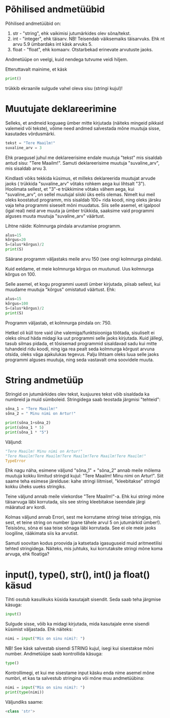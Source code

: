 # Põhilised andmetüübid
Põhilised andmetüübid on:
1) str - "string", ehk vaikimisi jutumärkides olev sõna/tekst.
2) int - "integer", ehk täisarv. NB! Teisendab väiksemaiks täisarvuks. Ehk nt arvu 5.9 ümbardaks int käsk arvuks 5.
3) float - "float", ehk komaarv. Otstarbekad erinevate arvutuste jaoks.

Andmetüüpe on veelgi, kuid nendega tutvume veidi hiljem.

Etteruttavalt mainime, et käsk
```python
print()
```
trükkib ekraanile sulgude vahel oleva sisu (stringi kujul)!

# Muutujate deklareerimine
Selleks, et andmeid koguaeg ümber mitte kirjutada (näiteks mingeid pikkaid valemeid või tekste), võime need andmed salvestada mõne muutuja sisse, kasutades võrdusmärki.
 ```python
 tekst = "Tere Maailm!"
 suvaline_arv = 3
 ```
 Ehk praegusel juhul me deklareerisime endale muutuja "tekst" mis sisaldab antud sisu: "Tere Maailm!".
 Samuti deklareerisime muutuja "suvaline_arv", mis sisaldab arvu 3.
 
 Kindlasti võiks tekkida küsimus, et milleks deklareerida muutujat arvude jaoks ( trükkida "suvaline_arv" võtaks rohkem aega kui lihtsalt "3").
 Hoolimata sellest, et "3"-e trükkimine võtaks vähem aega, kui "suvaline_arv", on sellel muutujal siiski üks eelis olemas.
 Nimelt kui meil oleks koostatud programm, mis sisaldab 100+ rida koodi, ning oleks järsku vaja teha programmi siseselt mõni muudatus.
 Siis selle asemel, et igalpool (igal real) neid arve muuta ja ümber trükkida, saaksime vaid programmi alguses muuta muutuja "suvaline_arv" väärtust.
 
 Lihtne näide: Kolmnurga pindala arvutamise programm.
 
```python
alus=15
kõrgus=20
S=(alus*kõrgus)/2
print(S)
```
Säärane programm väljastaks meile arvu 150 (see ongi kolmnurga pindala).

Kuid eeldame, et meie kolmnurga kõrgus on muutunud. Uus kolmnurga kõrgus on 100.

Selle asemel, et kogu programmi uuesti ümber kirjutada, piisab sellest, kui muudame muutuja "kõrgus" omistatud väärtust.
Ehk:
```python
alus=15
kõrgus=100
S=(alus*kõrgus)/2
print(S)
```
Programm väljastab, et kolmnurga pindala on: 750.

Hetkel oli küll tore vaid ühe valemiga/funktsiooniga töötada, sisuliselt ei oleks olnud häda midagi ka uut programmi selle jaoks kirjutada.
Kuid jällegi, tasub silmas pidada, et tõsisemad programmid sisaldavad sadu kui mitte tuhandeid ridu koodi, ning iga rea pealt seda kolmnurga
kõrgust arvuna otsida, oleks väga ajakulukas tegevus. Palju lihtsam oleks luua selle jaoks programmi alguses muutuja, ning seda vastavalt oma soovidele
muuta.

# String andmetüüp

Stringid on jutumärkides olev tekst, kusjuures tekst võib sisaldada ka numbreid ja muid sümboleid.
Stringidega saab teostada järgmisi "tehteid":
```python
sõna_1 = "Tere Maailm!"
sõna_2 = " Minu nimi on Artur!"

print(sõna_1+sõna_2)
print(sõna_1 * 5)
print(sõna_1 * "5")
```
Väljund:
```python
"Tere Maailm! Minu nimi on Artur!"
"Tere Maailm!Tere Maailm!Tere Maailm!Tere Maailm!Tere Maailm!"
TypeError
```

Ehk nagu näha, esimene väljund "sõna_1" + "sõna_2" annab meile mõlema muutuja kokku liimitud stringid kujul: "Tere Maailm! Minu nimi on Artur!". 
Siit saame teha esimese järelduse: kahe stringi liitmisel, "kleebitakse" stringid kokku üheks uueks stringiks.

Teine väljund annab meile viiekordse "Tere Maailm!"-a. Ehk kui stringi mõne täisarvuga läbi korrutada, siis see string kleebitakse iseendale järgi määratud arv kordi.

Kolmas väljund annab Errori, sest me korrutame stringi teise stringiga, mis sest, et teine string on number (pane tähele arvul 5 on jutumärkid ümber!). Teisisõnu, sõna ei saa teise sõnaga läbi korrutada. See ei ole meie jaoks loogiline, rääkimata siis ka arvutist.

Samuti soovitan kodus proovida ja katsetada igasuguseid muid aritmeetilisi tehted stringidega. Näiteks, mis juhtuks, kui korrutaksite stringi mõne koma arvuga, ehk floatiga?

# input(), type(), str(), int() ja float() käsud

Tihti osutub kasulikuks küsida kasutajalt sisendit.
Seda saab teha järgmise käsuga:
```python
input()
```
Sulgude sisse, võib ka midagi kirjutada, mida kasutajale enne sisendi küsimist väljastada. Ehk näiteks:
```python
nimi = input("Mis on sinu nimi?: ")
```
NB! See käsk salvestab sisendi STRING kujul, isegi kui sisestakse mõni number.
Andmetüüpe saab kontrollida käsuga:
```python
type()
```
Kontrollimegi, et kui me sisestame input käsku enda nime asemel mõne numbri, et kas ta salvestub stringina või mõne muu andmetüübina:

```python
nimi = input("Mis on sinu nimi?: ")
print(type(nimi))
```
Väljundiks saame:
```python
<class 'str'>
```
